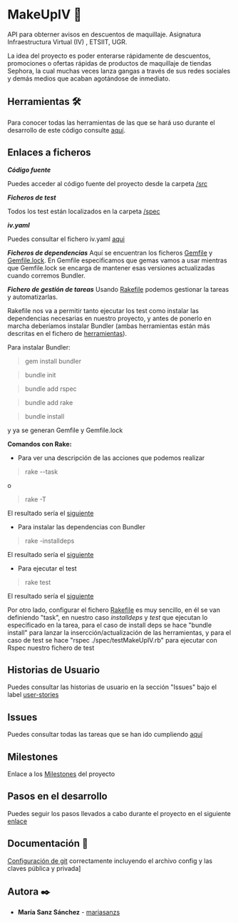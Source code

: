 # MakeUpIV 💄

API para obterner avisos en descuentos de maquillaje. Asignatura Infraestructura Virtual (IV) , ETSIIT, UGR.

La idea del proyecto es poder enterarse rápidamente de descuentos, promociones o ofertas rápidas de productos de maquillaje de tiendas Sephora, la cual muchas veces lanza gangas a través de sus redes sociales y demás medios que acaban agotándose de inmediato.

## Herramientas 🛠️
Para conocer todas las herramientas de las que se hará uso durante el desarrollo de este código consulte [aquí](https://github.com/mariasanzs/makeupIV/blob/master/docs/herramientas.md).

## Enlaces a ficheros

***Código fuente***

Puedes acceder al código fuente del proyecto desde la carpeta [/src](https://github.com/mariasanzs/makeupIV/tree/master/src)

***Ficheros de test***

Todos los test están localizados en la carpeta [/spec](https://github.com/mariasanzs/makeupIV/tree/master/spec)

***iv.yaml***

Puedes consultar el fichero iv.yaml [aqui](https://github.com/mariasanzs/makeupIV/blob/master/iv.yaml)

***Ficheros de dependencias***
Aquí se encuentran los ficheros [Gemfile](https://github.com/mariasanzs/makeupIV/blob/master/Gemfile) y [Gemfile.lock](https://github.com/mariasanzs/makeupIV/blob/master/Gemfile.lock). En Gemfile especificamos que gemas vamos a usar mientras que Gemfile.lock se encarga de mantener esas versiones actualizadas cuando corremos Bundler.

***Fichero de gestión de tareas***
Usando [Rakefile](https://github.com/mariasanzs/makeupIV/blob/master/Rakefile) podemos gestionar la tareas y automatizarlas.

Rakefile nos va a permitir tanto ejecutar los test como instalar las dependencias necesarias en nuestro proyecto, y antes de ponerlo en marcha deberíamos instalar Bundler (ambas herramientas están más descritas en el fichero de [herramientas](https://github.com/mariasanzs/makeupIV/blob/master/docs/herramientas.md)).

Para instalar Bundler:
>gem install bundler

>bundle init

>bundle add rspec

>bundle add rake

>bundle install

y ya se generan Gemfile y Gemfile.lock

**Comandos con Rake:**
* Para ver una descripción de las acciones que podemos realizar
>rake --task

o

>rake -T

  El resultado sería el [siguiente](https://github.com/mariasanzs/makeupIV/blob/master/docs/img/rake-T.png)


* Para instalar las dependencias con Bundler
>rake -installdeps

  El resultado sería el [siguiente](https://github.com/mariasanzs/makeupIV/blob/master/docs/img/rakeinstalldeps.png)

* Para ejecutar el test
>rake test

  El resultado sería el [siguiente](https://github.com/mariasanzs/makeupIV/blob/master/docs/img/raketest.png)

Por otro lado, configurar el fichero [Rakefile](https://github.com/mariasanzs/makeupIV/blob/master/Rakefile) es muy sencillo, en él se van definiendo "task", en nuestro caso _installdeps_ y _test_ que ejecutan lo especificado en la tarea, para el caso de install deps se hace "bundle install" para lanzar la insercción/actualización de las herramientas, y para el caso de test se hace "rspec ./spec/testMakeUpIV.rb" para ejecutar con Rspec nuestro fichero de test

## Historias de Usuario
Puedes consultar las historias de usuario en la sección "Issues" bajo el label [user-stories](https://github.com/mariasanzs/makeupIV/issues?q=is%3Aopen+is%3Aissue+label%3Auser-stories)

## Issues
Puedes consultar todas las tareas que se han ido cumpliendo [aquí](https://github.com/mariasanzs/makeupIV/issues?q=is%3Aissue+is%3Aclosed)

## Milestones
Enlace a los [Milestones](https://github.com/mariasanzs/makeupIV/milestones) del proyecto

## Pasos en el desarrollo
Puedes seguir los pasos llevados a cabo durante el proyecto en el siguiente [enlace](https://github.com/mariasanzs/makeupIV/blob/master/docs/pasos.md)

## Documentación 📖
[Configuración de git](https://github.com/mariasanzs/makeupIV/blob/master/docs/git.md) correctamente incluyendo el archivo config y las claves pública y privada]

## Autora ✒️
* **María Sanz Sánchez** - [mariasanzs](https://github.com/mariasanzs)
